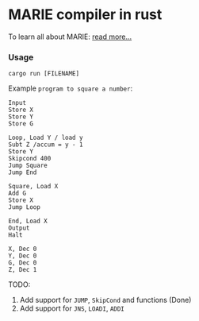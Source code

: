 # MARIE compiler in rust

To learn all about MARIE: <a href="http://www.cs.uni.edu/~fienup/cs041s11/lectures/Supplement_MARE_AL.pdf"> read more... </a>

### Usage

`cargo run [FILENAME]`

Example `program to square a number`:

```
Input
Store X
Store Y
Store G

Loop, Load Y / load y
Subt Z /accum = y - 1
Store Y
Skipcond 400
Jump Square
Jump End

Square, Load X
Add G
Store X
Jump Loop

End, Load X
Output
Halt

X, Dec 0
Y, Dec 0
G, Dec 0
Z, Dec 1
```

TODO:

1. Add support for `JUMP`, `SkipCond` and functions (Done)
2. Add support for `JNS`, `LOADI`, `ADDI`

